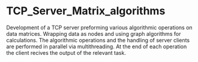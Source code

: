 # TCP_Server_Matrix_algorithms

Development of a TCP server preforming various algorithmic operations on data matrices.
Wrapping data as nodes and using graph algorithms for calculations.
The algorithmic operations and the handling of server clients are performed in parallel via multithreading.
At the end of each operation the client recives the output of the relevant task.
